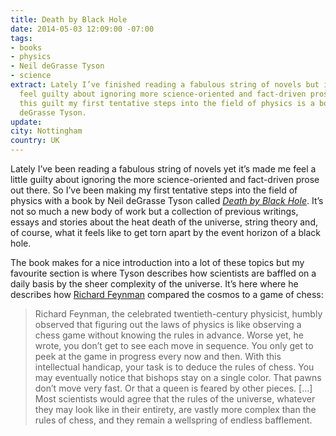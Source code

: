```yaml
---
title: Death by Black Hole
date: 2014-05-03 12:09:00 -07:00
tags:
- books
- physics
- Neil deGrasse Tyson
- science
extract: Lately I’ve finished reading a fabulous string of novels but it’s made me
  feel guilty about ignoring more science-oriented and fact-driven prose. Thanks to
  this guilt my first tentative steps into the field of physics is a book by Neil
  deGrasse Tyson.
update: 
city: Nottingham
country: UK
---
```


Lately I’ve been reading a fabulous string of novels yet it’s made me feel a little guilty about ignoring the more science-oriented and fact-driven prose out there. So I’ve been making my first tentative steps into the field of physics with a book by Neil deGrasse Tyson called *[Death by Black Hole](http://www.amazon.co.uk/Death-Black-Hole-Cosmic-Quandaries/dp/0393330168)*. It’s not so much a new body of work but a collection of previous writings, essays and stories about the heat death of the universe, string theory and, of course, what it feels like to get torn apart by the event horizon of a black hole.

The book makes for a nice introduction into a lot of these topics but my favourite section is where Tyson describes how scientists are baffled on a daily basis by the sheer complexity of the universe. It’s here where he describes how [Richard Feynman](http://en.wikipedia.org/wiki/Richard_Feynman) compared the cosmos to a game of chess:

> Richard Feynman, the celebrated twentieth-century physicist, humbly observed that figuring out the laws of physics is like observing a chess game without knowing the rules in advance. Worse yet, he wrote, you don’t get to see each move in sequence. You only get to peek at the game in progress every now and then. With this intellectual handicap, your task is to deduce the rules of chess. You may eventually notice that bishops stay on a single color. That pawns don’t move very fast. Or that a queen is feared by other pieces. [...] Most scientists would agree that the rules of the universe, whatever they may look like in their entirety, are vastly more complex than the rules of chess, and they remain a wellspring of endless bafflement.
